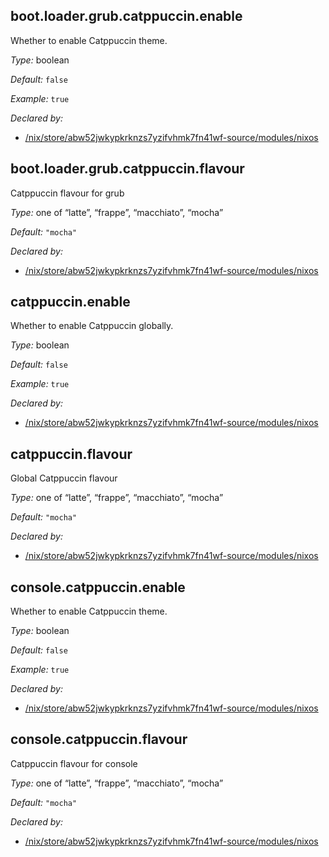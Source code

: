 ## boot\.loader\.grub\.catppuccin\.enable

Whether to enable Catppuccin theme\.



*Type:*
boolean



*Default:*
` false `



*Example:*
` true `

*Declared by:*
 - [/nix/store/abw52jwkypkrknzs7yzifvhmk7fn41wf-source/modules/nixos](file:///nix/store/abw52jwkypkrknzs7yzifvhmk7fn41wf-source/modules/nixos)



## boot\.loader\.grub\.catppuccin\.flavour



Catppuccin flavour for grub



*Type:*
one of “latte”, “frappe”, “macchiato”, “mocha”



*Default:*
` "mocha" `

*Declared by:*
 - [/nix/store/abw52jwkypkrknzs7yzifvhmk7fn41wf-source/modules/nixos](file:///nix/store/abw52jwkypkrknzs7yzifvhmk7fn41wf-source/modules/nixos)



## catppuccin\.enable



Whether to enable Catppuccin globally\.



*Type:*
boolean



*Default:*
` false `



*Example:*
` true `

*Declared by:*
 - [/nix/store/abw52jwkypkrknzs7yzifvhmk7fn41wf-source/modules/nixos](file:///nix/store/abw52jwkypkrknzs7yzifvhmk7fn41wf-source/modules/nixos)



## catppuccin\.flavour



Global Catppuccin flavour



*Type:*
one of “latte”, “frappe”, “macchiato”, “mocha”



*Default:*
` "mocha" `

*Declared by:*
 - [/nix/store/abw52jwkypkrknzs7yzifvhmk7fn41wf-source/modules/nixos](file:///nix/store/abw52jwkypkrknzs7yzifvhmk7fn41wf-source/modules/nixos)



## console\.catppuccin\.enable



Whether to enable Catppuccin theme\.



*Type:*
boolean



*Default:*
` false `



*Example:*
` true `

*Declared by:*
 - [/nix/store/abw52jwkypkrknzs7yzifvhmk7fn41wf-source/modules/nixos](file:///nix/store/abw52jwkypkrknzs7yzifvhmk7fn41wf-source/modules/nixos)



## console\.catppuccin\.flavour



Catppuccin flavour for console



*Type:*
one of “latte”, “frappe”, “macchiato”, “mocha”



*Default:*
` "mocha" `

*Declared by:*
 - [/nix/store/abw52jwkypkrknzs7yzifvhmk7fn41wf-source/modules/nixos](file:///nix/store/abw52jwkypkrknzs7yzifvhmk7fn41wf-source/modules/nixos)



